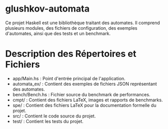 # glushkov-automata

Ce projet Haskell est une bibliothèque traitant des automates. Il comprend 
plusieurs modules, des fichiers de configuration, des exemples d'automates, 
ainsi que des tests et un benchmark.

# Description des Répertoires et Fichiers

- app/Main.hs : Point d'entrée principal de l'application.
- automata_ex/ : Contient des exemples de fichiers JSON représentant des automates.
- bench/Bench.hs : Fichier source du benchmark de performances.
- cmpt/ : Contient des fichiers LaTeX, images et rapports de benchmarks.
- spe/ : Contient des fichiers LaTeX pour la documentation formelle du projet.
- src/ : Contient le code source du projet.
- test/ : Contient les tests du projet.